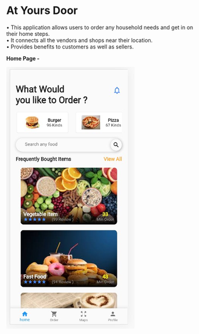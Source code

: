 # At Yours Door

• This application allows users to order any household needs and get in on their home steps.
<br>
• It connects all the vendors and shops near their location. 
<br>
• Provides benefits to customers as well as sellers.



**Home Page -**



![](assets/images/app1.jpg)


